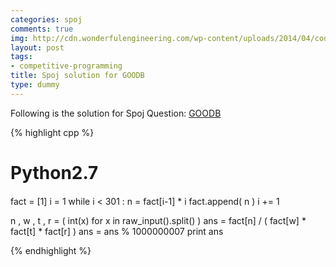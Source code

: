 ```yaml
---
categories: spoj
comments: true
img: http://cdn.wonderfulengineering.com/wp-content/uploads/2014/04/code-wallpaper-6.png
layout: post
tags:
- competitive-programming
title: Spoj solution for GOODB
type: dummy
---
```


Following is the solution for Spoj Question: [GOODB](http://www.spoj.com/problems/GOODB/)

{% highlight cpp %}
####
#	Python2.7
####
fact = [1]
i = 1
while i < 301 :
	n = fact[i-1] * i
	fact.append( n )
	i += 1
 
n , w , t , r = ( int(x) for x in raw_input().split() )
ans = fact[n] / ( fact[w] * fact[t] * fact[r] )
ans = ans % 1000000007
print ans

{% endhighlight %}